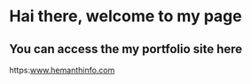#   Hai there, welcome to my page

## You can access the my portfolio site here
https:www.hemanthinfo.com